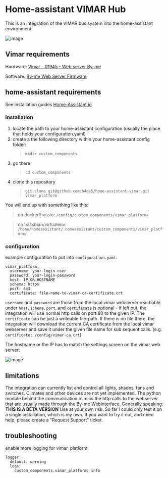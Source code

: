 # Home-assistant VIMAR Hub

This is an integration of the VIMAR bus system into the home-assistant environment.

![image](https://user-images.githubusercontent.com/6115324/83801459-73c20380-a6a9-11ea-8531-9b1df7295e2f.png)

## Vimar requirements

Hardware:
[Vimar - 01945 - Web server By-me](https://www.vimar.com/en/int/catalog/product/index/code/01945)

Software:
[By-me Web Server Firmware](https://www.vimar.com/en/int/by-me-web-server-4014162.html)

## home-assistant requirements

See installation guides [Home-Assistant.io](http://home-assistant.io/)

### installation

1. locate the path to your home-assistant configuration (usually the place that holds your configuration.yaml)
2. create a the following directory within your home-assistant config folder:
   > `mkdir custom_components`
3. go there
   > `cd custom_components`
4. clone this repository
   > `git clone git@github.com:h4de5/home-assistant-vimar.git vimar_platform`

You will end up with something like this:

> on docker/hassio: `/config/custom_components/vimar_platform/`

> on hassbian/virtualenv: `/home/homeassistant/.homeassistant/custom_components/vimar_platform/`

### configuration

example configuration to put into `configuration.yaml`:

    vimar_platform:
      username: your-login-user
      password: your-login-password
      host: IP-OR-HOSTNAME
      schema: https
      port: 443
      certificate: file-name-to-vimar-ca-certificate.crt

`username` and `password` are those from the local vimar webserver reachable under `host`. `schema`, `port`, and `certificate` is optional - if left out, the integration will use normal http calls on port 80 to the given IP. The `certificate` can be just a writeable file-path. If there is no file there, the integration will download the current CA certificate from the local vimar webserver and save it under the given file name for sub sequent calls. (e.g. `certificate: /config/vimar-ca.crt`)

The hostname or the IP has to match the settings screen on the vimar web server:

![image](https://user-images.githubusercontent.com/6115324/83895464-04a0e980-a753-11ea-8c6c-a55dffba5b83.png)


## limitations

The integration can currently list and control all lights, shades, fans and switches. Climates and other devices are not yet implemented. The python module behind the communication mimics the http calls to the webserver that are usually made through the By-me Webinterface. Generally speaking: **THIS IS A BETA VERSION** Use at your own risk. So far I could only test it on a single installation, which is my own. If you want to try it out, and need help, please create a "Request Support" ticket.

## troubleshooting

enable more logging for vimar_platform:

    logger:
      default: warning
      logs:
        custom_components.vimar_platform: info
